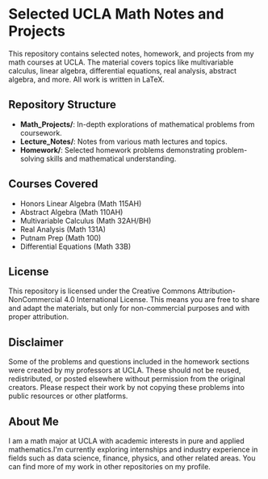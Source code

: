 # Selected UCLA Math Notes and Projects

This repository contains selected notes, homework, and projects from my math courses at UCLA. The material covers topics like multivariable calculus, linear algebra, differential equations, real analysis, abstract algebra, and more. All work is written in LaTeX.

## Repository Structure

- **Math_Projects/**: In-depth explorations of mathematical problems from coursework.
- **Lecture_Notes/**: Notes from various math lectures and topics.
- **Homework/**: Selected homework problems demonstrating problem-solving skills and mathematical understanding.

## Courses Covered
- Honors Linear Algebra (Math 115AH)
- Abstract Algebra (Math 110AH)
- Multivariable Calculus (Math 32AH/BH)
- Real Analysis (Math 131A)
- Putnam Prep (Math 100)
- Differential Equations (Math 33B)

## License
This repository is licensed under the Creative Commons Attribution-NonCommercial 4.0 International License. This means you are free to share and adapt the materials, but only for non-commercial purposes and with proper attribution.

## Disclaimer
Some of the problems and questions included in the homework sections were created by my professors at UCLA. These should not be reused, redistributed, or posted elsewhere without permission from the original creators. Please respect their work by not copying these problems into public resources or other platforms.

## About Me
I am a math major at UCLA with academic interests in pure and applied mathematics.I'm currently exploring internships and industry experience in fields such as data science, finance, physics, and other related areas. You can find more of my work in other repositories on my profile.

